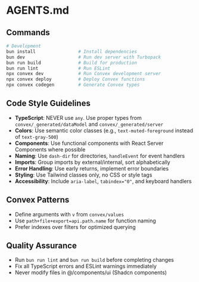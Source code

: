 # AGENTS.md

## Commands

```bash
# Development
bun install                # Install dependencies
bun dev                    # Run dev server with Turbopack
bun run build              # Build for production
bun run lint               # Run ESLint
npx convex dev             # Run Convex development server
npx convex deploy          # Deploy Convex functions
npx convex codegen         # Generate Convex types
```

## Code Style Guidelines

- **TypeScript**: NEVER use `any`. Use proper types from `convex/_generated/dataModel` and `convex/_generated/server`
- **Colors**: Use semantic color classes (e.g., `text-muted-foreground` instead of `text-gray-500`)
- **Components**: Use functional components with React Server Components where possible
- **Naming**: Use `dash-dir` for directories, `handleEvent` for event handlers
- **Imports**: Group imports by external/internal, sort alphabetically
- **Error Handling**: Use early returns, implement error boundaries
- **Styling**: Use Tailwind classes only, no CSS or style tags
- **Accessibility**: Include `aria-label`, `tabindex="0"`, and keyboard handlers

## Convex Patterns

- Define arguments with `v` from `convex/values`
- Use `path+file+export=api.path.name` for function naming
- Prefer indexes over filters for optimized querying

## Quality Assurance

- Run `bun run lint` and `bun run build` before completing changes
- Fix all TypeScript errors and ESLint warnings immediately
- Never modify files in @/components/ui (Shadcn components)
